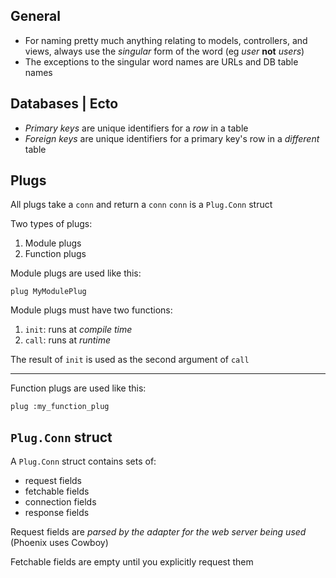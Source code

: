 ## General

- For naming pretty much anything relating to models, controllers, and views, always use the *singular* form of the word (eg *user* **not** *users*)
- The exceptions to the singular word names are URLs and DB table names

## Databases | Ecto

- *Primary keys* are unique identifiers for a *row* in a table
- *Foreign keys* are unique identifiers for a primary key's row in a *different* table

## Plugs

All plugs take a `conn` and return a `conn`
`conn` is a `Plug.Conn` struct

Two types of plugs:

1. Module plugs
2. Function plugs

Module plugs are used like this:
```
plug MyModulePlug
```

Module plugs must have two functions:

1. `init`: runs at *compile time*
2. `call`: runs at *runtime*

The result of `init` is used as the second argument of `call`

---

Function plugs are used like this:
```
plug :my_function_plug
```

## `Plug.Conn` struct

A `Plug.Conn` struct contains sets of:
- request fields
- fetchable fields
- connection fields
- response fields

Request fields are *parsed by the adapter for the web server being used* (Phoenix uses Cowboy)

Fetchable fields are empty until you explicitly request them
